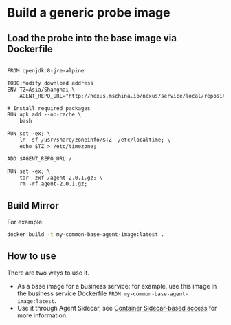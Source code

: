 # Build a generic probe image

## Load the probe into the base image via Dockerfile

```txt

FROM openjdk:8-jre-alpine

TODO:Modify download address
ENV TZ=Asia/Shanghai \
    AGENT_REPO_URL="http://nexus.mschina.io/nexus/service/local/repositories/labs/content/io/daocloud/mircoservice/skywalking/agent/2.0.1/agent-2.0.1.gz"

# Install required packages
RUN apk add --no-cache \
    bash

RUN set -ex; \
    ln -sf /usr/share/zoneinfo/$TZ  /etc/localtime; \
    echo $TZ > /etc/timezone;

ADD $AGENT_REPO_URL /

RUN set -ex; \
    tar -zxf /agent-2.0.1.gz; \
    rm -rf agent-2.0.1.gz;

```

## Build Mirror

For example:

```bash
docker build -t my-common-base-agent-image:latest .
```

## How to use

There are two ways to use it.

- As a base image for a business service: for example, use this image in the business service Dockerfile `FROM my-common-base-agent-image:latest`.
- Use it through Agent Sidecar, see [Container Sidecar-based access](docker-sidecar.md) for more information.
